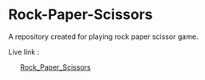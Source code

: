 # Rock-Paper-Scissors

A repository created for playing rock paper scissor game.

Live link :
<ul>
<a href="https://rockyoucomputer.netlify.app/">Rock_Paper_Scissors</a>
</ul>
